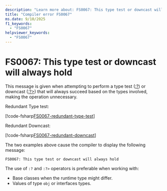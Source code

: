 ```yaml
---
description: "Learn more about: FS0067: This type test or downcast will always hold"
title: "Compiler error FS0067"
ms.date: 9/10/2025
f1_keywords:
  - "FS0067"
helpviewer_keywords:
  - "FS0067"
---
```


# FS0067: This type test or downcast will always hold

This message is given when attempting to perform a type test ([:?](https://learn.microsoft.com/en-us/dotnet/fsharp/language-reference/match-expressions)) or downcast ([:?>](https://learn.microsoft.com/en-us/dotnet/fsharp/language-reference/casting-and-conversions#downcasting)) that will always succeed based on the types involved, making the operation unnecessary.

Redundant Type test:

[!code-fsharp[FS0067-redundant-type-test](~/samples/snippets/fsharp/compiler-messages/fs0067.fsx#L2-L8)]

Redundant Downcast:

[!code-fsharp[FS0067-redundant-downcast](~/samples/snippets/fsharp/compiler-messages/fs0067.fsx#L11-L18)]

The two examples above cause the compiler to display the following message:

```text
FS0067: This type test or downcast will always hold
```

The use of `:?` and `:?>` operators is preferable when working with:

- Base classes when the runtime type might differ.
- Values of type `obj` or interfaces types.
